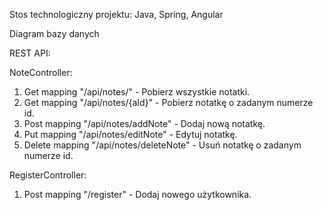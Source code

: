 Stos technologiczny projektu:
Java, Spring, Angular

Diagram bazy danych

REST API:

NoteController:

1. Get mapping  "<host>/api/notes/" - Pobierz wszystkie notatki.
2. Get mapping  "<host>/api/notes/{aId}" - Pobierz notatkę o zadanym numerze id.
3. Post mapping "<host>/api/notes/addNote" - Dodaj nową notatkę.
4. Put mapping "<host>/api/notes/editNote" - Edytuj notatkę.
5. Delete mapping "<host>/api/notes/deleteNote" - Usuń notatkę o zadanym numerze id.

RegisterController:
1. Post mapping "<host>/register" - Dodaj nowego użytkownika.
